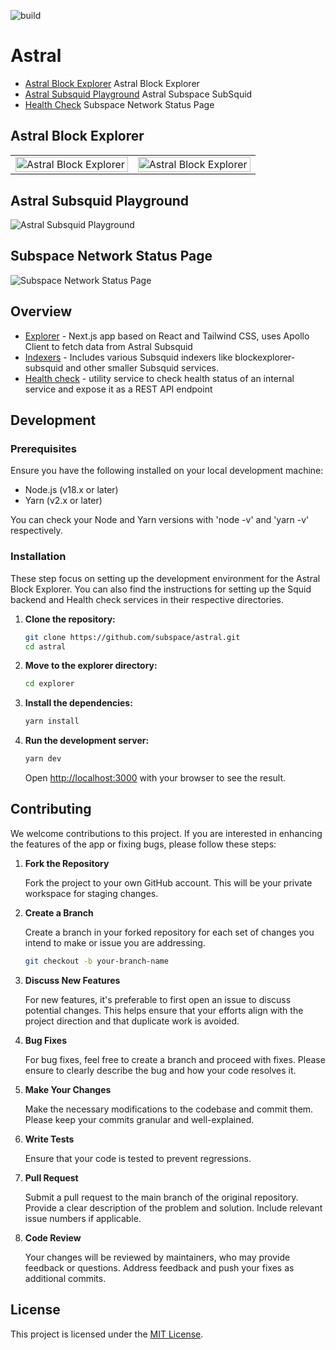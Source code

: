 ![build](https://github.com/subspace/blockexplorer/actions/workflows/build.yaml/badge.svg)

# Astral

- [Astral Block Explorer](https://explorer.subspace.network/) Astral Block Explorer
- [Astral Subsquid Playground](https://squid.gemini-3g.subspace.network/graphql) Astral Subspace SubSquid
- [Health Check](https://uptime.subspace.network/status/network) Subspace Network Status Page

## Astral Block Explorer

<table width="100%" border="0">
    <tr>
        <td width="50%" valign="top" border="0">
        <picture>
          <source 
              srcset="https://github.com/subspace/astral/assets/82244926/e7614121-ed11-4f82-9af6-971df3ed0ef0"
              media="(prefers-color-scheme: dark)"
          />
          <source
              srcset="https://github.com/subspace/astral/assets/82244926/e7614121-ed11-4f82-9af6-971df3ed0ef0"
              media="(prefers-color-scheme: light), (prefers-color-scheme: no-preference)"
          />
          <img
            alt="Astral Block Explorer"
            src="https://github.com/subspace/astral/assets/82244926/e7614121-ed11-4f82-9af6-971df3ed0ef0"
            align="left"
            width="100%"
        />
        </picture>
      </td>
    <td width="50%" valign="top" border="0">
      <picture>
      <source 
          srcset="https://github.com/subspace/astral/assets/82244926/b440c10f-8051-4107-b5e4-0ead524a9254"
          media="(prefers-color-scheme: dark)"
      />
      <source
          srcset="https://github.com/subspace/astral/assets/82244926/b440c10f-8051-4107-b5e4-0ead524a9254"
          media="(prefers-color-scheme: light), (prefers-color-scheme: no-preference)"
      />
      <img
          alt="Astral Block Explorer"
          src="https://github.com/subspace/astral/assets/82244926/b440c10f-8051-4107-b5e4-0ead524a9254"
          align="left"
          width="100%"
      />
</picture>
        </td>
    <tr>
</table>

## Astral Subsquid Playground

![Astral Subsquid Playground](https://github.com/subspace/astral/assets/82244926/24ee475d-b6e6-446c-a54c-3ecdb3b72dfd)

## Subspace Network Status Page

![Subspace Network Status Page](https://github.com/subspace/astral/assets/82244926/0b1a171f-d266-4d1f-8eaf-3814032ca735)

## Overview

- [Explorer](./explorer/README.md) - Next.js app based on React and Tailwind CSS, uses Apollo Client to fetch data from Astral Subsquid
- [Indexers](./indexers/README.md) - Includes various Subsquid indexers like blockexplorer-subsquid and other smaller Subsquid services.
- [Health check](./health-check/README.md) - utility service to check health status of an internal service and expose it as a REST API endpoint

## Development

### Prerequisites

Ensure you have the following installed on your local development machine:

- Node.js (v18.x or later)
- Yarn (v2.x or later)

You can check your Node and Yarn versions with 'node -v' and 'yarn -v' respectively.

### Installation

These step focus on setting up the development environment for the Astral Block Explorer.
You can also find the instructions for setting up the Squid backend and Health check services in their respective directories.

1. **Clone the repository:**

   ```bash
   git clone https://github.com/subspace/astral.git
   cd astral
   ```

2. **Move to the explorer directory:**

   ```bash
   cd explorer
   ```

3. **Install the dependencies:**

   ```bash
   yarn install
   ```

4. **Run the development server:**

   ```bash
   yarn dev
   ```

   Open [http://localhost:3000](http://localhost:3000) with your browser to see the result.

## Contributing

We welcome contributions to this project. If you are interested in enhancing the features of the app or fixing bugs, please follow these steps:

1. **Fork the Repository**

   Fork the project to your own GitHub account. This will be your private workspace for staging changes.

2. **Create a Branch**

   Create a branch in your forked repository for each set of changes you intend to make or issue you are addressing.

   ```bash
   git checkout -b your-branch-name
   ```

3. **Discuss New Features**

   For new features, it's preferable to first open an issue to discuss potential changes. This helps ensure that your efforts align with the project direction and that duplicate work is avoided.

4. **Bug Fixes**

   For bug fixes, feel free to create a branch and proceed with fixes. Please ensure to clearly describe the bug and how your code resolves it.

5. **Make Your Changes**

   Make the necessary modifications to the codebase and commit them. Please keep your commits granular and well-explained.

6. **Write Tests**

   Ensure that your code is tested to prevent regressions.

7. **Pull Request**

   Submit a pull request to the main branch of the original repository. Provide a clear description of the problem and solution. Include relevant issue numbers if applicable.

8. **Code Review**

   Your changes will be reviewed by maintainers, who may provide feedback or questions. Address feedback and push your fixes as additional commits.

## License

This project is licensed under the [MIT License](LICENSE.md).
